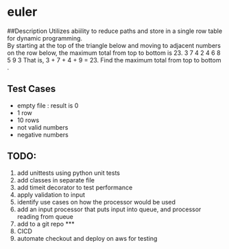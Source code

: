 # euler
##Description
Utilizes abiility to reduce paths and store in a single row table for dynamic programming.<br>
By starting at the top of the triangle below and moving to adjacent numbers on the row below, the maximum total from top to bottom is 23.
3
7 4
2 4 6
8 5 9 3
That is, 3 + 7 + 4 + 9 = 23.
Find the maximum total from top to bottom .

## Test Cases
* empty file : result is 0
* 1 row
* 10 rows
* not valid numbers
* negative numbers
    
## TODO: 
1. add unittests using python unit tests 
2. add classes in separate file
3. add timeit decorator to test performance 
4. apply validation to input
5. identify use cases on how the processor would be used
6. add an input processor that puts input into queue, and processor reading from queue
7. add to a git repo *** 
8. CICD
9. automate checkout and deploy on aws for testing

